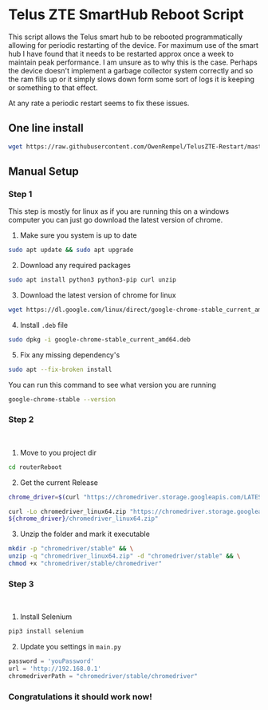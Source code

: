 # Telus ZTE SmartHub Reboot Script

This script allows the Telus smart hub to be rebooted programmatically allowing for periodic restarting of the device. For maximum use of the smart hub I have found that it needs to be restarted approx once a week to maintain peak performance.
I am unsure as to why this is the case. Perhaps the device doesn't implement a garbage collector system correctly and so the ram fills up or it simply slows down form some sort of logs it is keeping or something to that effect.

At any rate a periodic restart seems to fix these issues.


## One line install

```bash
wget https://raw.githubusercontent.com/OwenRempel/TelusZTE-Restart/master/install.sh && sudo bash install.sh
```

## Manual Setup


### Step 1

This step is mostly for linux as if you are running this on a windows computer you can just go download the latest version of chrome.

1. Make sure you system is up to date

```bash
sudo apt update && sudo apt upgrade
```

2. Download any required packages
```bash
sudo apt install python3 python3-pip curl unzip
```

3. Download the latest version of chrome for linux
```bash
wget https://dl.google.com/linux/direct/google-chrome-stable_current_amd64.deb
```
4. Install <code>.deb</code> file

```bash
sudo dpkg -i google-chrome-stable_current_amd64.deb
```

5. Fix any missing dependency's
```bash
sudo apt --fix-broken install
```
You can run this command to see what version you are running
```bash
google-chrome-stable --version
```

### Step 2

<br>

1. Move to you project dir

```bash
cd routerReboot
```

2. Get the current Release

```bash
chrome_driver=$(curl "https://chromedriver.storage.googleapis.com/LATEST_RELEASE") 
```

```bash
curl -Lo chromedriver_linux64.zip "https://chromedriver.storage.googleapis.com/\
${chrome_driver}/chromedriver_linux64.zip"
```
3. Unzip the folder and mark it executable 
```bash
mkdir -p "chromedriver/stable" && \
unzip -q "chromedriver_linux64.zip" -d "chromedriver/stable" && \
chmod +x "chromedriver/stable/chromedriver"
```

### Step 3
<br>

1. Install Selenium
```bash
pip3 install selenium
```

2. Update you settings in <code>main.py</code>

```python
password = 'youPassword'
url = 'http://192.168.0.1'
chromedriverPath = "chromedriver/stable/chromedriver"
```


### Congratulations it should work now!